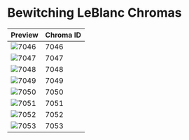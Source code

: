 # Bewitching LeBlanc Chromas

| Preview | Chroma ID |
|---------|-----------|
| ![7046](https://raw.communitydragon.org/latest/plugins/rcp-be-lol-game-data/global/default/v1/champion-chroma-images/7/7046.png) | 7046 |
| ![7047](https://raw.communitydragon.org/latest/plugins/rcp-be-lol-game-data/global/default/v1/champion-chroma-images/7/7047.png) | 7047 |
| ![7048](https://raw.communitydragon.org/latest/plugins/rcp-be-lol-game-data/global/default/v1/champion-chroma-images/7/7048.png) | 7048 |
| ![7049](https://raw.communitydragon.org/latest/plugins/rcp-be-lol-game-data/global/default/v1/champion-chroma-images/7/7049.png) | 7049 |
| ![7050](https://raw.communitydragon.org/latest/plugins/rcp-be-lol-game-data/global/default/v1/champion-chroma-images/7/7050.png) | 7050 |
| ![7051](https://raw.communitydragon.org/latest/plugins/rcp-be-lol-game-data/global/default/v1/champion-chroma-images/7/7051.png) | 7051 |
| ![7052](https://raw.communitydragon.org/latest/plugins/rcp-be-lol-game-data/global/default/v1/champion-chroma-images/7/7052.png) | 7052 |
| ![7053](https://raw.communitydragon.org/latest/plugins/rcp-be-lol-game-data/global/default/v1/champion-chroma-images/7/7053.png) | 7053 |